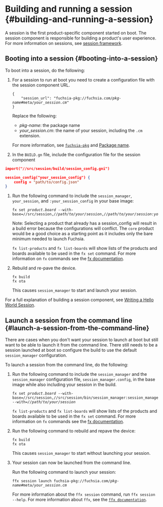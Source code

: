# Building and running a session {#building-and-running-a-session} 

A session is the first product-specific component started on boot. The session
component is responsible for building a product's user experience. For more
information on sessions, see
[session framework](/docs/concepts/session/introduction.md).

## Booting into a session {#booting-into-a-session}

To boot into a session, do the following:

1. For a session to run at boot you need to create a configuration file with the
session component URL.

   <pre><code>{
       "session_url": "fuchsia-pkg://fuchsia.com/<var>pkg-name</var>#meta/<var>your_session.cm</var>"
   }</code></pre>

   Replace the following:
   * <var>pkg-name</var>: the package name
   * <var>your_session.cm</var>: the name of your session, including the `.cm`
   extension.

   For more information, see
   [`fuchsia-pkg`](/docs/concepts/components/component_urls.md#fuchsia-pkg) and
   [Package name](/docs/concepts/packages/package_url.md#package-name).

1.  In the `BUILD.gn` file, include the configuration file for the session
component

   ```json
   import("//src/session/build/session_config.gni")

   session_config("your_session_config") {
       config = "path/to/config.json"
   }
   ```

1. Run the following command to include the `session_manager`, `your_session`,
   and `:your_session_config` in your base image:

   <pre class="prettyprint"><code class="devsite-terminal">fx set <var>product</var>.<var>board</var> --with-base=//src/session,<var>//path/to/your/session</var>,<var>//path/to/your/session:your_session_config</var></code></pre>

   Note: Selecting a product that already has a session_config will result
   in a build error because the configurations will conflict. The `core`
   product would be a good choice as a starting point as it includes only the
   bare minimum needed to launch Fuchsia.

   `fx list-products` and `fx list-boards` will show lists of the products and
   boards available to be used in the `fx set` command. For more information on
   `fx` commands see the [fx documentation](/docs/development/build/fx.md).

1. Rebuild and re-pave the device.

   ```posix-terminal
   fx build
   fx ota
   ```

   This causes `session_manager` to start and launch your session.

For a full explanation of building a session component, see [Writing a Hello
World Session](/docs/development/sessions/writing-a-hello-world-session.md).

## Launch a session from the command line {#launch-a-session-from-the-command-line}

There are cases when you don't want your session to launch at boot but still
want to be able to launch it from the command line. There still needs to be a
session launched at boot so configure the build to use the default
`session_manager` configuration.

To launch a session from the command line, do the following:

1. Run the following command to include the `session_manager` and the
`session_manager` configuration file, `session_manager.config`, in the base
image while also including your session in the build.

   <pre class="prettyprint"><code class="devsite-terminal">fx set <var>product</var>.<var>board</var> --with-base=//src/session,//src/session/bin/session_manager:session_manager.config --with=<var>//path/to/your/session</var></code></pre>

   `fx list-products` and `fx list-boards` will show lists of the products and
   boards available to be used in the `fx set` command. For more information on
   `fx` commands see the [fx documentation](/docs/development/build/fx.md).

1. Run the following command to rebuild and repave the device:

   ```posix-terminal
   fx build
   fx ota
   ```

   This causes `session_manager` to start without launching your session.

1. Your session can now be launched from the command line.

   Run the following command to launch your session:

   <pre class="prettyprint"><code class="devsite-terminal">ffx session launch fuchsia-pkg://fuchsia.com/<var>pkg-name</var>#meta/<var>your_session.cm</var></code></pre>

   For more information about the `ffx session` command, run
   `ffx session --help`. For more information about `ffx`, see the
   [`ffx documentation`](/docs/development/tools/ffx/overview.md).

